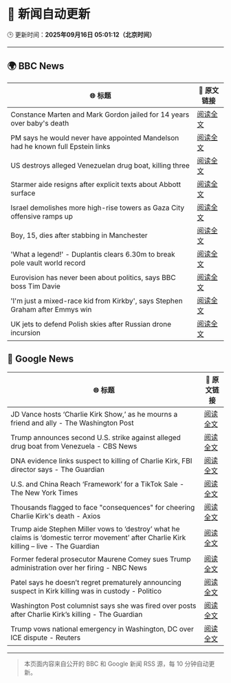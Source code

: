 # 🧠 新闻自动更新

🕒 更新时间：**2025年09月16日 05:01:12（北京时间）**

---

## 🌍 BBC News

| 🌐 标题 | 🔗 原文链接 |
|--------|-------------|
| Constance Marten and Mark Gordon jailed for 14 years over baby's death | [阅读全文](https://www.bbc.com/news/articles/c931yq8lz19o?at_medium=RSS&at_campaign=rss) |
| PM says he would never have appointed Mandelson had he known full Epstein links | [阅读全文](https://www.bbc.com/news/articles/cx25xn2e8zqo?at_medium=RSS&at_campaign=rss) |
| US destroys alleged Venezuelan drug boat, killing three | [阅读全文](https://www.bbc.com/news/articles/cx2jel4gyezo?at_medium=RSS&at_campaign=rss) |
| Starmer aide resigns after explicit texts about Abbott surface | [阅读全文](https://www.bbc.com/news/articles/ckgy79yr74do?at_medium=RSS&at_campaign=rss) |
| Israel demolishes more high-rise towers as Gaza City offensive ramps up | [阅读全文](https://www.bbc.com/news/videos/cr5q8mj6nrvo?at_medium=RSS&at_campaign=rss) |
| Boy, 15, dies after stabbing in Manchester | [阅读全文](https://www.bbc.com/news/articles/ce3y9v8e7eqo?at_medium=RSS&at_campaign=rss) |
| 'What a legend!' - Duplantis clears 6.30m to break pole vault world record | [阅读全文](https://www.bbc.com/sport/athletics/videos/c237mlvl845o?at_medium=RSS&at_campaign=rss) |
| Eurovision has never been about politics, says BBC boss Tim Davie | [阅读全文](https://www.bbc.com/news/articles/cp8jd108e3qo?at_medium=RSS&at_campaign=rss) |
| 'I'm just a mixed-race kid from Kirkby', says Stephen Graham after Emmys win | [阅读全文](https://www.bbc.com/news/articles/cx2rjgdwweyo?at_medium=RSS&at_campaign=rss) |
| UK jets to defend Polish skies after Russian drone incursion | [阅读全文](https://www.bbc.com/news/articles/c80gk57x9rpo?at_medium=RSS&at_campaign=rss) |

## 📰 Google News

| 🌐 标题 | 🔗 原文链接 |
|--------|-------------|
| JD Vance hosts ‘Charlie Kirk Show,’ as he mourns a friend and ally - The Washington Post | [阅读全文](https://news.google.com/rss/articles/CBMijwFBVV95cUxOc2ZQSFFNdncwR24wLVFBcUZFQ2pKTk9rZTJ0YnJhOGhULVhoaGRlUjVTanhXZUJRcW9adVJld2tsdS1qc3BVZXp4bXBMU0R3cWVsaXFEQ0Q4WGdXeDR5TUt3Y2R3WWR1V0ZYOG1VSWc4SVBTcGR3SDRkUEx2bExTalVfeC10UVRhWWhyM0ZCZw?oc=5) |
| Trump announces second U.S. strike against alleged drug boat from Venezuela - CBS News | [阅读全文](https://news.google.com/rss/articles/CBMigwFBVV95cUxOX1VnOFN5cnNJZEFIWm4xVlZ4SFg1UGZMZ1JXSTljMVR4cnVrT1lsemRQWXZ3OGdWb1Z3Z0VBNjBKMUMzalhtcWdyX1UxbEdMSFBiQ2lBQ3Y4dmpBSnh0d1A5WmFKMUhZMGxKZkFoZWFFakxVY1ZzbEwwZm5WRF9OQ2dnRdIBiAFBVV95cUxNdHN2Q25vVlZrOFpRT250VFZjcEtWdmY3cnJEZkpRRnVjbDJFRVBJNFRiS1ZSd2tMS2U0MEJSSFlsX2hYU3Z3aWkwTS0zZkl2djlHUEk5Y3cwclBBd29aaUNRcWJwYmcwRC1CM1BqTUJvakViWkdpTTRBQVctVm4wajMyTTg0VjhW?oc=5) |
| DNA evidence links suspect to killing of Charlie Kirk, FBI director says - The Guardian | [阅读全文](https://news.google.com/rss/articles/CBMiiAFBVV95cUxNSkVxNFZOeGVuWDVUaW9kVVo4ZWRFa1dha0RkRGtSelNYN1doVDZIcmpaQnpldDMzY29DenBvQ3o2ak9LZGRseE1OYWdobVVCVml0WGlJY0pXVTNndThkTGNZVDYtLWh4RFZ5Vm1JZkN0MUdhVXBBZU5yOHhaTGM5Y3Q3MXBDRU55?oc=5) |
| U.S. and China Reach ‘Framework’ for a TikTok Sale - The New York Times | [阅读全文](https://news.google.com/rss/articles/CBMijAFBVV95cUxQalZWTDljd0UweVpndXVHQ21JRWI4TUpCeUtYRWY3b1NLR0JibWU0NFdtWVpUanBiR1dxRE8tOGdKZnVMQlZQSlFMd1MxOEJRSlNnaHFnSWFuczFpcGlwYk5rMXhiUmZqUVVCVy1uUmw0b0Uxdkg0ZDdWaUtURHFUaThpZUhLU293RjFFSQ?oc=5) |
| Thousands flagged to face "consequences" for cheering Charlie Kirk's death - Axios | [阅读全文](https://news.google.com/rss/articles/CBMiggFBVV95cUxPSURUMzFMZXJyR1Ywazk4bTJ1TkowY2RBclNFdk41T2tMNXBHaXFqbGM1RzUxTWkyb2QwLXh5TWZMRzdBQ2lQUlhLN1ZUNTRwLVZRdktaVzY0SUR1VDJxZDFOeDFnUGFVVUd0QlhxUFpTbFBMLWlQOE1LRkZGWjhEQzBB?oc=5) |
| Trump aide Stephen Miller vows to ‘destroy’ what he claims is ‘domestic terror movement’ after Charlie Kirk killing – live - The Guardian | [阅读全文](https://news.google.com/rss/articles/CBMi2gFBVV95cUxPZnBNQkdwYS1VcFMwNlhQdkx3OUZjQi1JY1paMjBfOTdxM1k5Z19RaW9QeHgyM2F0UnRPSTMxQU80OTN1dUVGWVR5Y3cyTGgwM1pUY0ZycldrZjZ5eVotRzJCM2tmOG8tTk0zVUt3LUNBY0MzczJiWU9saVdmc0xLa0drUU9aSkxGZnJXUDVvWmh3YUZMRHNNbkxHeTY1dE5rdjJyWVEwbm5QU1M2dExHZkh3YXRYeEFNNXlkbllUZHY4SEx4aVNMS1JzcmVyMkRXQk5KLUlLdlp6Zw?oc=5) |
| Former federal prosecutor Maurene Comey sues Trump administration over her firing - NBC News | [阅读全文](https://news.google.com/rss/articles/CBMixAFBVV95cUxNWkxfUUlSX2lTMU9Ya3ZhNXduTVVzOUFzbUFCVUdBU1prQkFUR1k1a2hTbEZ4ZnZSZFRrRHAwMjk2RDhMemVFWVVsR3FZSE8yd0k0TnBRYmNPa0tUNl9fbTF4NmZVSEIwNy1vNG42dEJ6QmpCUEtSYWNCOGstdUtMUHRkaFJBTjJrU3owWTVJT1Z2Um1ZTDFxOHRfc1dvSDY2Y2luN3NPbmlscE4xVEZIdFV5cW9za2YxMTk5LS0wRktEQ1Ro0gFWQVVfeXFMTWUyMXVZQWFGNXpsS0NrUUtMOGlzQzY1aUFCUXd3VWhzZHBaR3B5YmMtbmtaaVlNLUZ6T3NKUUZIZHF4MWNXWlFWYmR2NWcwWjEzZldEeXc?oc=5) |
| Patel says he doesn’t regret prematurely announcing suspect in Kirk killing was in custody - Politico | [阅读全文](https://news.google.com/rss/articles/CBMiqwFBVV95cUxQcHlhZFd5U2tiUzZTX3V6d3llQ0l4M1J4VGJDTXFTd3Uzdlo5NXZzVVpzb1c0d2xKMnIxbFFzLVQ0TjNKYUJheFo0b2txUU50aEotQ25oV0lCMllvQy1kV3NLSk9uSU5wS3AzMFJvWFV4QmhPNVkzbFB6ZFlJbFdMcFZvNlQxa09zU0JUdmpGRFp3STJtbTNlSHV4UFZsRy1iVUNIR2RBYlNNVE0?oc=5) |
| Washington Post columnist says she was fired over posts after Charlie Kirk’s killing - The Guardian | [阅读全文](https://news.google.com/rss/articles/CBMimAFBVV95cUxQLWZwX3d3VXM5ZFVvY0ZXRTRINjlFYmZNQVNqbkFwUng5b2ZkZDVpUkVtdHNtNEdaUnVKRDAxZHpDNmVSWnZtdTA1UHFpUDJVX0UzNlcxeHlZUXRrVFRXWkZqa0hIcGNMTGp3LUI1V2xxVi02SkFvVk8wbGJ6LXRZbzN1MG9lTTNDcDljR096UENpX1dXdDZ0cQ?oc=5) |
| Trump vows national emergency in Washington, DC over ICE dispute - Reuters | [阅读全文](https://news.google.com/rss/articles/CBMiqAFBVV95cUxOcC0za0RPUVJVSEtVaXVQa3RTOHR2QUhYWnB5eWxBT2JwLUdSdWJYd1VrQ2ozVmVwMGoxcTRYRjl2dFJjVEtlMUNyS1N4NkFwUlctT29ueV9jLVQ4S0VrUFNpY1Rud0tsSzlnbjlJVjJlLWdETE5QcXlhcVNveDNPVTBYakZ4anR0SUIyMWM3Z0hZZkV3V0VrR1lVbFU2ZGhVMm9GcUVZUGg?oc=5) |

---
> 本页面内容来自公开的 BBC 和 Google 新闻 RSS 源，每 10 分钟自动更新。